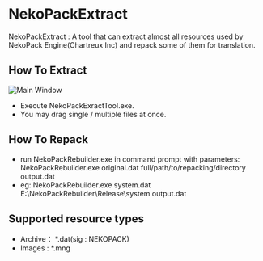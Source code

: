 # NekoPackExtract
NekoPackExtract : A tool that can extract almost all resources used by NekoPack Engine(Chartreux Inc) and repack some of them for translation.


## How To Extract
![Main Window](https://github.com/xmoeproject/NekoPackExtract/blob/master/Image/tool.jpg)    

- Execute NekoPackExractTool.exe.  
- You may drag single / multiple files at once.

## How To Repack
- run NekoPackRebuilder.exe in command prompt with parameters: NekoPackRebuilder.exe original.dat full/path/to/repacking/directory output.dat  
- eg: NekoPackRebuilder.exe system.dat E:\NekoPackRebuilder\Release\system output.dat

## Supported resource types
- Archive： *.dat(sig : NEKOPACK)
- Images : *.mng
